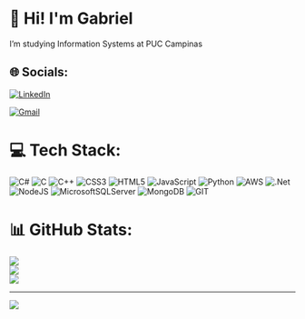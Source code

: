 # 💫 Hi! I'm Gabriel
I’m studying Information Systems at PUC Campinas


## 🌐 Socials:
[![LinkedIn](https://img.shields.io/badge/LinkedIn-0077B5?style=for-the-badge&logo=linkedin&logoColor=white)](https://linkedin.com/in/gabrieltdss) 

[![Gmail](https://img.shields.io/badge/Gmail-D14836?style=for-the-badge&logo=gmail&logoColor=white)](mailto:gtrindade61@gmail.com)
# 💻 Tech Stack:
![C#](https://img.shields.io/badge/c%23-%23239120.svg?style=for-the-badge&logo=c-sharp&logoColor=white) ![C](https://img.shields.io/badge/c-%2300599C.svg?style=for-the-badge&logo=c&logoColor=white) ![C++](https://img.shields.io/badge/c++-%2300599C.svg?style=for-the-badge&logo=c%2B%2B&logoColor=white) ![CSS3](https://img.shields.io/badge/css3-%231572B6.svg?style=for-the-badge&logo=css3&logoColor=white) ![HTML5](https://img.shields.io/badge/html5-%23E34F26.svg?style=for-the-badge&logo=html5&logoColor=white) ![JavaScript](https://img.shields.io/badge/javascript-%23323330.svg?style=for-the-badge&logo=javascript&logoColor=%23F7DF1E) ![Python](https://img.shields.io/badge/python-3670A0?style=for-the-badge&logo=python&logoColor=ffdd54) ![AWS](https://img.shields.io/badge/AWS-%23FF9900.svg?style=for-the-badge&logo=amazon-aws&logoColor=white) ![.Net](https://img.shields.io/badge/.NET-5C2D91?style=for-the-badge&logo=.net&logoColor=white) ![NodeJS](https://img.shields.io/badge/node.js-6DA55F?style=for-the-badge&logo=node.js&logoColor=white) ![MicrosoftSQLServer](https://img.shields.io/badge/Microsoft%20SQL%20Server-CC2927?style=for-the-badge&logo=microsoft%20sql%20server&logoColor=white) ![MongoDB](https://img.shields.io/badge/MongoDB-%234ea94b.svg?style=for-the-badge&logo=mongodb&logoColor=white) ![GIT](https://img.shields.io/badge/Git-fc6d26?style=for-the-badge&logo=git&logoColor=white)
# 📊 GitHub Stats:
![](https://github-readme-stats.vercel.app/api?username=trindadegabriel&theme=dark&hide_border=false&include_all_commits=true&count_private=true)<br/>
![](https://github-readme-streak-stats.herokuapp.com/?user=trindadegabriel&theme=dark&hide_border=false)<br/>
![](https://github-readme-stats.vercel.app/api/top-langs/?username=trindadegabriel&theme=dark&hide_border=false&include_all_commits=true&count_private=true&layout=compact)

---
[![](https://visitcount.itsvg.in/api?id=trindadegabriel&icon=0&color=0)](https://visitcount.itsvg.in)

<!-- Proudly created with GPRM ( https://gprm.itsvg.in ) -->
